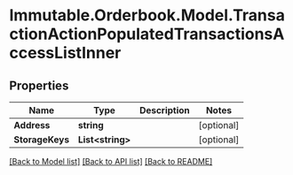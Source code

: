 # Immutable.Orderbook.Model.TransactionActionPopulatedTransactionsAccessListInner

## Properties

 Name            | Type                   | Description | Notes      
-----------------|------------------------|-------------|------------
 **Address**     | **string**             |             | [optional] 
 **StorageKeys** | **List&lt;string&gt;** |             | [optional] 

[[Back to Model list]](../README.md#documentation-for-models) [[Back to API list]](../README.md#documentation-for-api-endpoints) [[Back to README]](../README.md)

